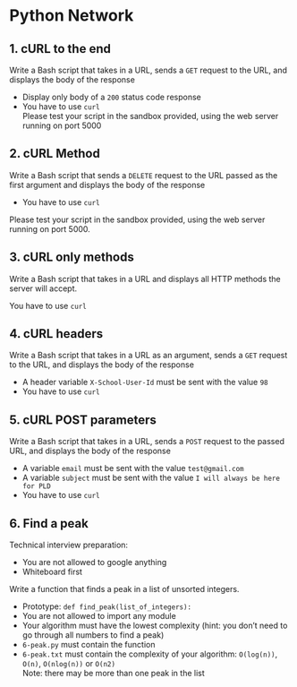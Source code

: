 # Python Network

## 1. cURL to the end

Write a Bash script that takes in a URL, sends a `GET` request to the URL, and displays the body of the response

- Display only body of a `200` status code response
- You have to use `curl`  
Please test your script in the sandbox provided, using the web server running on port 5000

## 2. cURL Method
Write a Bash script that sends a `DELETE` request to the URL passed as the first argument and displays the body of the response

- You have to use `curl`

Please test your script in the sandbox provided, using the web server running on port 5000.

## 3. cURL only methods
Write a Bash script that takes in a URL and displays all HTTP methods the server will accept.

You have to use `curl`

## 4. cURL headers
Write a Bash script that takes in a URL as an argument, sends a `GET` request to the URL, and displays the body of the response
- A header variable `X-School-User-Id` must be sent with the value `98`
- You have to use `curl`

## 5. cURL POST parameters
Write a Bash script that takes in a URL, sends a `POST` request to the passed URL, and displays the body of the response

- A variable `email` must be sent with the value `test@gmail.com`
- A variable `subject` must be sent with the value `I will always be here for PLD`
- You have to use `curl`

## 6. Find a peak
Technical interview preparation:

- You are not allowed to google anything
- Whiteboard first

Write a function that finds a peak in a list of unsorted integers.

- Prototype: `def find_peak(list_of_integers):`
- You are not allowed to import any module
- Your algorithm must have the lowest complexity (hint: you don’t need to go through all numbers to find a peak)
- `6-peak.py` must contain the function
- `6-peak.txt` must contain the complexity of your algorithm: `O(log(n))`, `O(n)`, `O(nlog(n))` or `O(n2)`  
Note: there may be more than one peak in the list